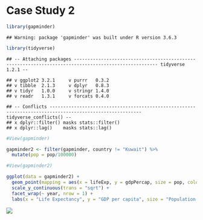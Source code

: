 Case Study 2
================

``` r
library(gapminder)
```

    ## Warning: package 'gapminder' was built under R version 3.6.3

``` r
library(tidyverse)
```

    ## -- Attaching packages ----------------------------------------------------------------------------------------------------- tidyverse 1.2.1 --

    ## v ggplot2 3.2.1     v purrr   0.3.2
    ## v tibble  2.1.3     v dplyr   0.8.3
    ## v tidyr   1.0.0     v stringr 1.4.0
    ## v readr   1.3.1     v forcats 0.4.0

    ## -- Conflicts -------------------------------------------------------------------------------------------------------- tidyverse_conflicts() --
    ## x dplyr::filter() masks stats::filter()
    ## x dplyr::lag()    masks stats::lag()

``` r
#View(gapminder)

gapminder2 <- filter(gapminder, country != "Kuwait") %>%
  mutate(pop = pop/100000)

#View(gapminder2)

ggplot(data = gapminder2) +
  geom_point(mapping = aes(x = lifeExp, y = gdpPercap, size = pop, color = continent)) +
  scale_y_continuous(trans = "sqrt") +
  facet_wrap(~ year, nrow = 1) +
  labs(x = "Life Expectancy", y = "GDP per capita", size = "Population (100k)")
```

![](Case-Study-2_files/figure-gfm/unnamed-chunk-1-1.png)<!-- -->
